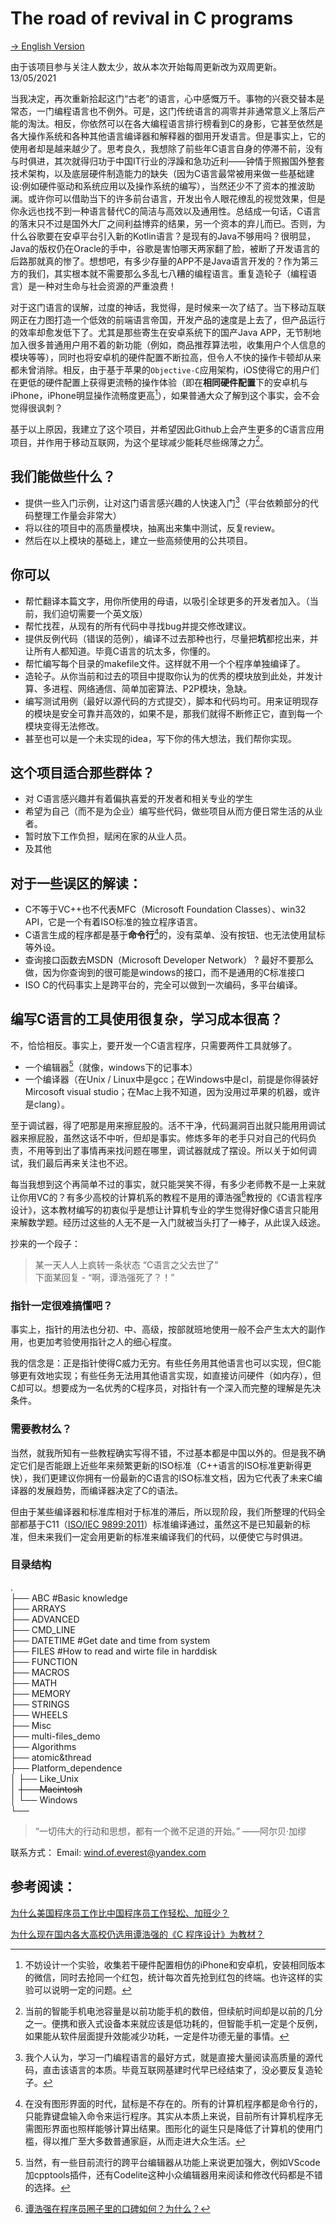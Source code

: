 # The road of revival in C programs

[-> English Version](README_EN.md)

由于该项目参与关注人数太少，故从本次开始每周更新改为双周更新。13/05/2021

当我决定，再次重新拾起这门“古老”的语言，心中感慨万千。事物的兴衰交替本是常态，一门编程语言也不例外。可是，这门传统语言的凋零并非通常意义上落后产能的淘汰。相反，你依然可以在各大编程语言排行榜看到C的身影，它甚至依然是各大操作系统和各种其他语言编译器和解释器的御用开发语言。但是事实上，它的使用者却是越来越少了。思考良久，我想除了前些年C语言自身的停滞不前，没有与时俱进，其次就得归功于中国IT行业的浮躁和急功近利——钟情于照搬国外整套技术架构，以及底层硬件制造能力的缺失（因为C语言最常被用来做一些基础建设:例如硬件驱动和系统应用以及操作系统的编写），当然还少不了资本的推波助澜。或许你可以借助当下的许多前台语言，开发出令人眼花缭乱的视觉效果，但是你永远也找不到一种语言替代C的简洁与高效以及通用性。总结成一句话，C语言的落末只不过是国外大厂之间利益博弈的结果，另一个资本的弃儿而已。否则，为什么谷歌要在安卓平台引入新的Kotlin语言？是现有的Java不够用吗？很明显，Java的版权仍在Oracle的手中，谷歌是害怕哪天两家翻了脸，被断了开发语言的后路那就真的惨了。想想吧，有多少存量的APP不是Java语言开发的？作为第三方的我们，其实根本就不需要那么多乱七八糟的编程语言。重复造轮子（编程语言）是一种对生命与社会资源的严重浪费！

对于这门语言的误解，过度的神话，我觉得，是时候来一次了结了。当下移动互联网正在力图打造一个低效的前端语言帝国，开发产品的速度是上去了，但产品运行的效率却愈发低下了。尤其是那些寄生在安卓系统下的国产Java APP，无节制地加入很多普通用户用不着的新功能（例如，商品推荐算法啦，收集用户个人信息的模块等等），同时也将安卓机的硬件配置不断拉高，但令人不快的操作卡顿却从来都未曾消除。相反，由于基于苹果的`Objective-C`应用架构，iOS使得它的用户们在更低的硬件配置上获得更流畅的操作体验（即在**相同硬件配置**下的安卓机与iPhone，iPhone明显操作流畅度更高[^1]），如果普通大众了解到这个事实，会不会觉得很讽刺？

基于以上原因，我建立了这个项目，并希望因此Github上会产生更多的C语言应用项目，并作用于移动互联网，为这个星球减少能耗尽些绵薄之力[^2]。

## 我们能做些什么？
- 提供一些入门示例，让对这门语言感兴趣的人快速入门[^3]（平台依赖部分的代码整理工作量会非常大）
- 将以往的项目中的高质量模块，抽离出来集中测试，反复review。
- 然后在以上模块的基础上，建立一些高频使用的公共项目。

## 你可以

- 帮忙翻译本篇文字，用你所使用的母语，以吸引全球更多的开发者加入。（当前，我们迫切需要一个英文版）
- 帮忙找茬，从现有的所有代码中寻找bug并提交修改建议。
- 提供反例代码（错误的范例），编译不过去那种也行，尽量把**坑**都挖出来，并让所有人都知道。毕竟C语言的坑太多，你懂的。
- 帮忙编写每个目录的makefile文件。这样就不用一个个程序单独编译了。
- 造轮子。从你当前和过去的项目中提取你认为的优秀的模块放到此处，并发计算、多进程、网络通信、简单加密算法、P2P模块，急缺。
- 编写测试用例（最好以源代码的方式提交），脚本和代码均可。用来证明现存的模块是安全可靠并高效的，如果不是，那我们就得不断修正它，直到每一个模块变得无法修改。
- 甚至也可以是一个未实现的idea，写下你的伟大想法，我们帮你实现。

## 这个项目适合那些群体？

- 对 C语言感兴趣并有着偏执喜爱的开发者和相关专业的学生
- 希望为自己（而不是为企业）编写些代码，做些项目从而方便日常生活的从业者。
- 暂时放下工作负担，赋闲在家的从业人员。
- 及其他



## 对于一些误区的解读：
- C不等于VC++也不代表MFC（Microsoft Foundation Classes）、win32 API，它是一个有着ISO标准的独立程序语言。
- C语言生成的程序都是基于**命令行**[^4]的，没有菜单、没有按钮、也无法使用鼠标等外设。
- 查询接口函数去MSDN（Microsoft Developer Network） ? 最好不要那么做，因为你查询到的很可能是windows的接口，而不是通用的C标准接口
- ISO C的代码事实上是跨平台的，完全可以做到一次编码，多平台编译。

## 编写C语言的工具使用很复杂，学习成本很高？
不，恰恰相反。事实上，要开发一个C语言程序，只需要两件工具就够了。

- 一个编辑器[^5]（就像，windows下的记事本）
- 一个编译器（在Unix / Linux中是gcc；在Windows中是cl，前提是你得装好Mircosoft visual studio；在Mac上我不知道，因为没用过苹果的机器，或许是clang）。


至于调试器，得了吧那是用来擦屁股的。活不干净，代码漏洞百出就只能用用调试器来擦屁股，虽然这话不中听，但却是事实。修炼多年的老手只对自己的代码负责，不用等到出了事情再来找问题在哪里，调试器就成了摆设。所以关于如何调试，我们最后再来关注也不迟。

每当我想到这个再简单不过的事实，就只能哭笑不得，有多少老师教不是一上来就让你用VC的？有多少高校的计算机系的教程不是用的谭浩强[^6]教授的《C语言程序设计》，这本教材编写的初衷似乎是想让计算机专业的学生觉得好像C语言只能用来解数学题。经历过这些的人无不是一入门就被当头打了一棒子，从此误入歧途。

抄来的一个段子：

> 某一天人人上疯转一条状态 “C语言之父去世了”  
> 下面某回复 - “啊，谭浩强死了？！”

### 指针一定很难搞懂吧？

事实上，指针的用法也分初、中、高级，按部就班地使用一般不会产生太大的副作用，也更加考验使用指针之人的细心程度。

我的信念是：正是指针使得C威力无穷。有些任务用其他语言也可以实现，但C能够更有效地实现；有些任务无法用其他语言实现，如直接访问硬件（如内存），但C却可以。想要成为一名优秀的C程序员，对指针有一个深入而完整的理解是先决条件。

### 需要教材么？
当然，就我所知有一些教程确实写得不错，不过基本都是中国以外的。但是我不确定它们是否能跟上近些年来频繁更新的ISO标准（C++语言的ISO标准更新得更快），我们更建议你拥有一份最新的C语言的ISO标准文档，因为它代表了未来C编译器的发展趋势，而编译器决定了C的语法。

但由于某些编译器和标准库相对于标准的滞后，所以现阶段，我们所整理的代码全部都基于C11（[ISO/IEC 9899:2011](https://www.iso.org/standard/57853.html)）标准编译通过，虽然这不是已知最新的标准，但未来我们一定会用更新的标准来编译我们的代码，以便使它与时俱进。


### 目录结构
.  
├── ABC                              #Basic knowledge  
├── ARRAYS  
├── ADVANCED  
├── CMD_LINE  
├── DATETIME                 #Get date and time from system  
├── FILES                          #How to read and wirte file in harddisk  
├── FUNCTION  
├── MACROS  
├── MATH  
├── MEMORY  
├── STRINGS  
├── WHEELS  
├── Misc  
├── multi-files_demo  
├── Algorithms  
├── atomic&thread  
├── Platform_dependence  
│   ├── Like_Unix  
│   ~~├── Macintosh~~  
│   └── Windows  
└── 





> “一切伟大的行动和思想，都有一个微不足道的开始。”
>                                                          ——阿尔贝·加缪

联系方式：
Email: wind.of.everest@yandex.com

## 参考阅读：

[为什么美国程序员工作比中国程序员工作轻松、加班少？](https://www.zhihu.com/question/53613628/answer/1244608344)

[为什么现在国内各大高校仍选用谭浩强的《C 程序设计》为教材？](https://www.zhihu.com/question/26742539/answer/537971734)




[^1]:不妨设计一个实验，收集若干硬件配置相仿的iPhone和安卓机，安装相同版本的微信，同时去抢同一个红包，统计每次首先抢到红包的终端。也许这样的实验可以说明一定的问题。
[^2]:当前的智能手机电池容量是以前功能手机的数倍，但续航时间却是以前的几分之一。便携和嵌入式设备本来就应该是低功耗的，但智能手机一定是个反例，如果能从软件层面提升效能减少功耗，一定是件功德无量的事情。
[^3]:我个人认为，学习一门编程语言的最好方式，就是直接大量阅读高质量的源代码，直击该语言的本质。毕竟互联网基建时代早已经结束了，没必要反复造轮子。
[^4]:在没有图形界面的时代，鼠标是不存在的。所有的计算机程序都是命令行的，只能靠键盘输入命令来运行程序。其实从本质上来说，目前所有计算机程序无需图形界面也照样能够计算出结果。图形化的诞生只是降低了计算机的使用门槛，得以推广至大多数普通家庭，从而走进大众生活。
[^5]:当然，有一些目前流行的跨平台编辑器从功能上来说更加强大，例如VScode加cpptools插件，还有Codelite这种小众编辑器用来阅读和修改代码都是不错的选择。
[^6]:[谭浩强在程序员圈子里的口碑如何？为什么？](https://www.zhihu.com/question/22793863)
